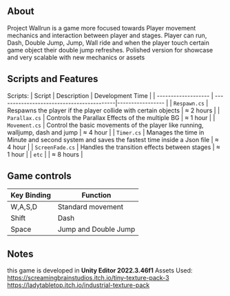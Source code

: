 ## About
Project Wallrun is a game more focused towards Player movement mechanics and interaction between player and stages. Player can run, Dash, Double Jump, Jump, Wall ride and when the player touch certain game object their double jump refreshes. Polished version for showcase and very scalable with new mechanics or assets

## Scripts and Features
Scripts:
|  Script       | Description                                     | Development Time |
| ------------------- | ------------------------------------------|----------------- |
| `Respawn.cs` | Respawns the player if the player collide with certain objects | ≈ 2 hours |
| `Parallax.cs`  | Controls the Parallax Effects of the multiple BG | ≈ 1 hour |
| `Movement.cs`  | Control the basic movements of the player like running, walljump, dash and jump | ≈ 4 hour |
| `Timer.cs`  | Manages the time in Minute and second system and saves the fastest time inside a Json file | ≈ 4 hour |
| `ScreenFade.cs` | Handles the transition effects between stages | ≈ 1 hour |
| `etc`  | | ≈ 8 hours |

## Game controls
| Key Binding       | Function          |
| ----------------- | ----------------- |
| W,A,S,D           | Standard movement |
| Shift | Dash             |
| Space | Jump and Double Jump |

## Notes
this game is developed in **Unity Editor 2022.3.46f1**
Assets Used:
https://screamingbrainstudios.itch.io/tiny-texture-pack-3
https://ladytabletop.itch.io/industrial-texture-pack

